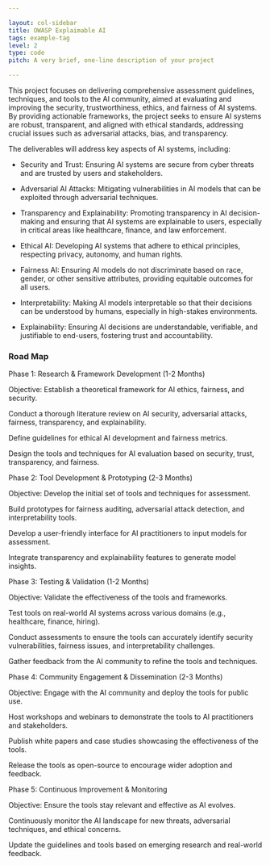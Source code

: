 ```yaml
---

layout: col-sidebar
title: OWASP Explaimable AI
tags: example-tag
level: 2
type: code
pitch: A very brief, one-line description of your project

---
```


This project focuses on delivering comprehensive assessment guidelines, techniques, and tools to the AI community, aimed at evaluating and improving the security, trustworthiness, ethics, and fairness of AI systems. By providing actionable frameworks, the project seeks to ensure AI systems are robust, transparent, and aligned with ethical standards, addressing crucial issues such as adversarial attacks, bias, and transparency.

The deliverables will address key aspects of AI systems, including:

* Security and Trust: Ensuring AI systems are secure from cyber threats and are trusted by users and stakeholders.

* Adversarial AI Attacks: Mitigating vulnerabilities in AI models that can be exploited through adversarial techniques.

* Transparency and Explainability: Promoting transparency in AI decision-making and ensuring that AI systems are explainable to users, especially in critical areas like healthcare, finance, and law enforcement.

* Ethical AI: Developing AI systems that adhere to ethical principles, respecting privacy, autonomy, and human rights.

* Fairness AI: Ensuring AI models do not discriminate based on race, gender, or other sensitive attributes, providing equitable outcomes for all users.

* Interpretability: Making AI models interpretable so that their decisions can be understood by humans, especially in high-stakes environments.

* Explainability: Ensuring AI decisions are understandable, verifiable, and justifiable to end-users, fostering trust and accountability.

### Road Map
Phase 1: Research & Framework Development (1-2 Months)

Objective: Establish a theoretical framework for AI ethics, fairness, and security.

Conduct a thorough literature review on AI security, adversarial attacks, fairness, transparency, and explainability.

Define guidelines for ethical AI development and fairness metrics.

Design the tools and techniques for AI evaluation based on security, trust, transparency, and fairness.

Phase 2: Tool Development & Prototyping (2-3 Months)

Objective: Develop the initial set of tools and techniques for assessment.

Build prototypes for fairness auditing, adversarial attack detection, and interpretability tools.

Develop a user-friendly interface for AI practitioners to input models for assessment.

Integrate transparency and explainability features to generate model insights.

Phase 3: Testing & Validation (1-2 Months)

Objective: Validate the effectiveness of the tools and frameworks.

Test tools on real-world AI systems across various domains (e.g., healthcare, finance, hiring).

Conduct assessments to ensure the tools can accurately identify security vulnerabilities, fairness issues, and interpretability challenges.

Gather feedback from the AI community to refine the tools and techniques.

Phase 4: Community Engagement & Dissemination (2-3 Months)

Objective: Engage with the AI community and deploy the tools for public use.

Host workshops and webinars to demonstrate the tools to AI practitioners and stakeholders.

Publish white papers and case studies showcasing the effectiveness of the tools.

Release the tools as open-source to encourage wider adoption and feedback.

Phase 5: Continuous Improvement & Monitoring 

Objective: Ensure the tools stay relevant and effective as AI evolves.

Continuously monitor the AI landscape for new threats, adversarial techniques, and ethical concerns.

Update the guidelines and tools based on emerging research and real-world feedback.
